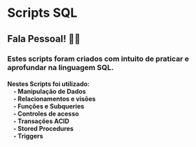 # Scripts SQL
## Fala Pessoal! 👋🏽
 ### Estes scripts foram criados com intuito de praticar e aprofundar na linguagem SQL. <br/> 
 #### Nestes Scripts foi utilizado: <br/> &emsp;- Manipulação de Dados<br/> &emsp;- Relacionamentos e visões<br/> &emsp;- Funções e Subqueries<br/> &emsp;- Controles de acesso <br/> &emsp;- Transações ACID<br/> &emsp;- Stored Procedures<br/> &emsp;- Triggers
